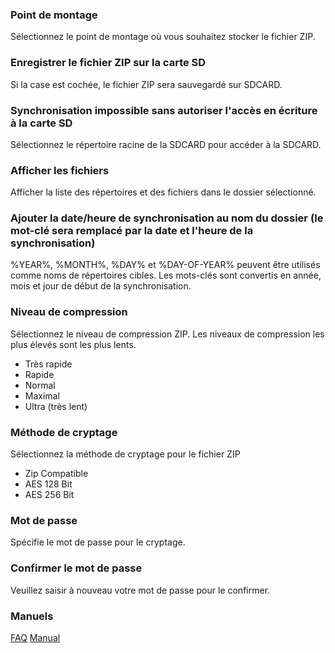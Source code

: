 ### Point de montage
Sélectionnez le point de montage où vous souhaitez stocker le fichier ZIP.

### Enregistrer le fichier ZIP sur la carte SD
Si la case est cochée, le fichier ZIP sera sauvegardé sur SDCARD.

### Synchronisation impossible sans autoriser l\'accès en écriture à la carte SD 
Sélectionnez le répertoire racine de la SDCARD pour accéder à la SDCARD.

### Afficher les fichiers
Afficher la liste des répertoires et des fichiers dans le dossier sélectionné.

### Ajouter la date/heure de synchronisation au nom du dossier (le mot-clé sera remplacé par la date et l\'heure de la synchronisation)
%YEAR%, %MONTH%, %DAY% et %DAY-OF-YEAR% peuvent être utilisés comme noms de répertoires cibles. Les mots-clés sont convertis en année, mois et jour de début de la synchronisation. 

### Niveau de compression
Sélectionnez le niveau de compression ZIP. Les niveaux de compression les plus élevés sont les plus lents.

- Très rapide
- Rapide
- Normal
- Maximal
- Ultra (très lent)

### Méthode de cryptage
Sélectionnez la méthode de cryptage pour le fichier ZIP

- Zip Compatible
- AES 128 Bit
- AES 256 Bit

### Mot de passe
Spécifie le mot de passe pour le cryptage.

### Confirmer le mot de passe
Veuillez saisir à nouveau votre mot de passe pour le confirmer.

### Manuels
[FAQ](https://sentaroh.github.io/Documents/SMBSync2/SMBSync2_FAQ_FR.htm)
[Manual](https://sentaroh.github.io/Documents/SMBSync2/SMBSync2_Desc_EN.htm) 
